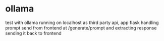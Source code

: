 # ollama
test with ollama running on localhost as third party api, app flask handling prompt send from frontend at /generate/prompt and extracting response sending it back to frontend
